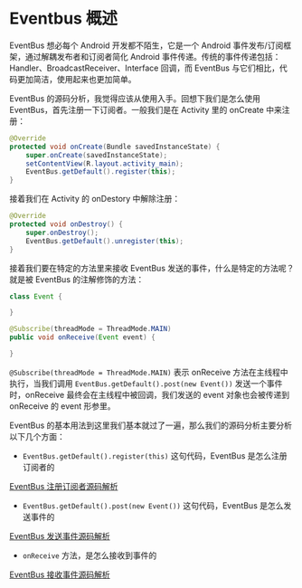 # Eventbus 概述

EventBus 想必每个 Android 开发都不陌生，它是一个 Android 事件发布/订阅框架，通过解耦发布者和订阅者简化 Android 事件传递。传统的事件传递包括：Handler、BroadcastReceiver、Interface 回调，而 EventBus 与它们相比，代码更加简洁，使用起来也更加简单。

EventBus 的源码分析，我觉得应该从使用入手。回想下我们是怎么使用 EventBus，首先注册一下订阅者。一般我们是在 Activity 里的 onCreate 中来注册：

```java
@Override
protected void onCreate(Bundle savedInstanceState) {
    super.onCreate(savedInstanceState);
    setContentView(R.layout.activity_main);
    EventBus.getDefault().register(this);
}
```

接着我们在 Activity 的 onDestory 中解除注册：

```java
@Override
protected void onDestroy() {
    super.onDestroy();
    EventBus.getDefault().unregister(this);
}
```

接着我们要在特定的方法里来接收 EventBus 发送的事件，什么是特定的方法呢？就是被 EventBus 的注解修饰的方法：

```java
class Event {

}

@Subscribe(threadMode = ThreadMode.MAIN)
public void onReceive(Event event) {

}
```

`@Subscribe(threadMode = ThreadMode.MAIN)` 表示 onReceive 方法在主线程中执行，当我们调用 `EventBus.getDefault().post(new Event())` 发送一个事件时，onReceive 最终会在主线程中被回调，我们发送的 event 对象也会被传递到 onReceive 的 event 形参里。

EventBus 的基本用法到这里我们基本就过了一遍，那么我们的源码分析主要分析以下几个方面：

- `EventBus.getDefault().register(this)` 这句代码，EventBus 是怎么注册订阅者的

[EventBus 注册订阅者源码解析](https://github.com/shadowwingz/AndroidLife/blob/master/article/eventbus/eventbus_register.md)

- `EventBus.getDefault().post(new Event())` 这句代码，EventBus 是怎么发送事件的

[EventBus 发送事件源码解析](https://github.com/shadowwingz/AndroidLife/blob/master/article/eventbus/eventbus_post.md)

- `onReceive` 方法，是怎么接收到事件的

[EventBus 接收事件源码解析]()
